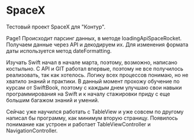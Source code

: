 # SpaceX
Тестовый проект SpaceX для "Контур".

Page1
Происходит парсинг данных, в методе loadingApiSpaceRocket. Получаем данные через API и декодируем их. 
Для изменения формата даты используется метод dateFormatting.


Изучать Swift начал в начале марта, поэтому, возможно, написано костыльно. 
С API и GIT работал впервые, поэтому не все получилось реализовать, так как хотелось. 
Логику всех процессов понимаю, но не хватило знаний и практики. 
В данный момент прохожу обучение по курсам от SwiftBook, поэтому с каждым днем улучшаю свои навыки программирования на Swift и к началу стажировки приду с еще большим багажом знаний и умений.


Сейчас уже научился работать с TableView и уже совсем по другому написал бы программу, как минимум вторую страницу. Появилось понимание как устроен и работает TableViewController и NavigationController.
